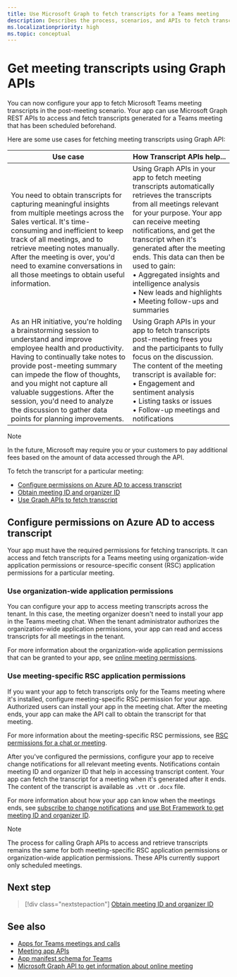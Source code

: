 ```yaml
---
title: Use Microsoft Graph to fetch transcripts for a Teams meeting
description: Describes the process, scenarios, and APIs to fetch transcripts in the post-meeting scenario.
ms.localizationpriority: high
ms.topic: conceptual
---
```

# Get meeting transcripts using Graph APIs

You can now configure your app to fetch Microsoft Teams meeting transcripts in the post-meeting scenario. Your app can use Microsoft Graph REST APIs to access and fetch transcripts generated for a Teams meeting that has been scheduled beforehand.

Here are some use cases for fetching meeting transcripts using Graph API:

| Use case | How Transcript APIs help... |
| --- | --- |
| You need to obtain transcripts for capturing meaningful insights from multiple meetings across the Sales vertical. It's time-consuming and inefficient to keep track of all meetings, and to retrieve meeting notes manually. After the meeting is over, you'd need to examine conversations in all those meetings to obtain useful information. | Using Graph APIs in your app to fetch meeting transcripts automatically retrieves the transcripts from all meetings relevant for your purpose. Your app can receive meeting notifications, and get the transcript when it's generated after the meeting ends. This data can then be used to gain: <br> • Aggregated insights and intelligence analysis <br> • New leads and highlights <br> • Meeting follow-ups and summaries |
| As an HR initiative, you're holding a brainstorming session to understand and improve employee health and productivity. Having to continually take notes to provide post-meeting summary can impede the flow of thoughts, and you might not capture all valuable suggestions. After the session, you'd need to analyze the discussion to gather data points for planning improvements. | Using Graph APIs in your app to fetch transcripts post-meeting frees you and the participants to fully focus on the discussion. The content of the meeting transcript is available for: <br> • Engagement and sentiment analysis <br> • Listing tasks or issues <br> • Follow-up meetings and notifications |

> [!NOTE]
> In the future, Microsoft may require you or your customers to pay additional fees based on the amount of data accessed through the API.

To fetch the transcript for a particular meeting:

- [Configure permissions on Azure AD to access transcript](#configure-permissions-on-azure-ad-to-access-transcript)
- [Obtain meeting ID and organizer ID](fetch-id.md)
- [Use Graph APIs to fetch transcript](/graph/api/resources/calltranscript)

## Configure permissions on Azure AD to access transcript

Your app must have the required permissions for fetching transcripts. It can access and fetch transcripts for a Teams meeting using organization-wide application permissions or resource-specific consent (RSC) application permissions for a particular meeting.

### Use organization-wide application permissions

You can configure your app to access meeting transcripts across the tenant. In this case, the meeting organizer doesn't need to install your app in the Teams meeting chat. When the tenant administrator authorizes the organization-wide application permissions, your app can read and access transcripts for all meetings in the tenant.

For more information about the organization-wide application permissions that can be granted to your app, see [online meeting permissions](/graph/permissions-reference#online-meetings-permissions).

### Use meeting-specific RSC application permissions

If you want your app to fetch transcripts only for the Teams meeting where it's installed, configure  meeting-specific RSC permission for your app. Authorized users can install your app in the meeting chat. After the meeting ends, your app can make the API call to obtain the transcript for that meeting.

For more information about the meeting-specific RSC permissions, see [RSC permissions for a chat or meeting](../rsc/resource-specific-consent.md#rsc-permissions-for-a-chat-or-meeting).

After you've configured the permissions, configure your app to receive change notifications for all relevant meeting events. Notifications contain meeting ID and organizer ID that help in accessing transcript content. Your app can fetch the transcript for a meeting when it's generated after it ends. The content of the transcript is available as `.vtt` or `.docx` file.

For more information about how your app can know when the meetings ends, see [subscribe to change notifications](fetch-id.md#subscribe-to-change-notifications) and [use Bot Framework to get meeting ID and organizer ID](fetch-id.md#use-bot-framework-to-get-meeting-id-and-organizer-id).

> [!NOTE]
> The process for calling Graph APIs to access and retrieve transcripts remains the same for both meeting-specific RSC application permissions or organization-wide application permissions. These APIs currently support only scheduled meetings.

## Next step

> [!div class="nextstepaction"]
> [Obtain meeting ID and organizer ID](fetch-id.md)

## See also

- [Apps for Teams meetings and calls](../../apps-in-teams-meetings/teams-apps-in-meetings.md)
- [Meeting app APIs](../../apps-in-teams-meetings/meeting-apps-apis.md)
- [App manifest schema for Teams](../../resources/schema/manifest-schema.md)
- [Microsoft Graph API to get information about online meeting](/graph/api/resources/onlinemeeting)
